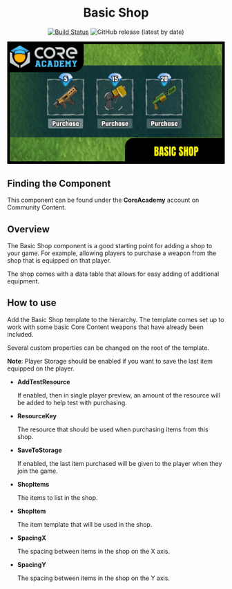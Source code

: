 <div align="center">

# Basic Shop

[![Build Status](https://github.com/ManticoreGamesInc/Bootcamp-Basic-Shop/workflows/CI/badge.svg)](https://github.com/ManticoreGamesInc/Bootcamp-Basic-Shop/actions/workflows/ci.yml?query=workflow%3ACI%29)
![GitHub release (latest by date)](https://img.shields.io/github/v/release/ManticoreGamesInc/Bootcamp-Basic-Shop?style=plastic)

![Preview](/Screenshots/Main.png)

</div>

## Finding the Component

This component can be found under the **CoreAcademy** account on Community Content.

## Overview

The Basic Shop component is a good starting point for adding a shop to your game. For example, allowing players to purchase a weapon from the shop that is equipped on that player.

The shop comes with a data table that allows for easy adding of additional equipment.

## How to use

Add the Basic Shop template to the hierarchy. The template comes set up to work with some basic Core Content weapons that have already been included.

Several custom properties can be changed on the root of the template.

**Note**: Player Storage should be enabled if you want to save the last item equipped on the player.

- **AddTestResource**

	If enabled, then in single player preview, an amount of the resource will be added to help test with purchasing.

- **ResourceKey**

	The resource that should be used when purchasing items from this shop.

- **SaveToStorage**

	If enabled, the last item purchased will be given to the player when they join the game.

- **ShopItems**

	The items to list in the shop.

- **ShopItem**

	The item template that will be used in the shop.

- **SpacingX**

	The spacing between items in the shop on the X axis.

- **SpacingY**

	The spacing between items in the shop on the Y axis.
